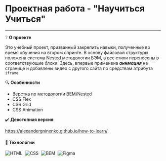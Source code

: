 # Проектная работа - "Научиться Учиться"
___
❔ **О проекте** 

Это учебный проект, призванный закрепить навыки, полученные во время обучения на втором спринте.
В основу файловой структуры положена система Nested методологии БЭМ, а все стили перенесены в соответствующие блоки.
Здесь, впервые применена *__анимация__* на странице и добавлены видео с другого сайта по средствам атрибута ```iframe```


🔍 **Особенности**

* Верстка по методологии BEM/Nested
* CSS Flex
* CSS Grid
* CSS Animation
 
✔️ **Декстопная версия**  

https://alexandergninenko.github.io/how-to-learn/


#### 🔧 Технологии
![HTML](https://img.shields.io/badge/-HTML-05122A?style=flat&logo=HTML5)&nbsp;
![CSS](https://img.shields.io/badge/-CSS-05122A?style=flat&logo=CSS3&logoColor=1572B6)&nbsp;
![BEM](https://img.shields.io/badge/-BEM-05122A?style=flat&logo=BEM)&nbsp;
![Figma](https://img.shields.io/badge/-Figma-05122A?style=flat&logo=Figma)&nbsp;

